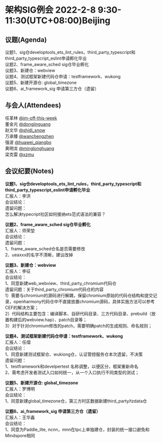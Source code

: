 # 架构SIG例会 2022-2-8 9:30-11:30(UTC+08:00)Beijing

## 议题(Agenda)

议题1、sig仓developtools_ets_lint_rules，third_party_typescript和third_party_typescript_eslint申请孵化毕业  
议题2、frame_aware_sched sig仓毕业孵化  
议题3、新建仓：webview  
议题4、测试框架新建代码仓申请：testframework、wukong  
议题5、新建开源仓: global_timezone  
议题6、ai_framework_sig 申请第三方仓（遗留）  

## 与会人(Attendees)

任革林 [@im-off-this-week](https://gitee.com/im-off-this-week)  
董金光 [@dongjinguang](https://gitee.com/dongjinguang)  
赵文华 [@shidi_snow](https://gitee.com/shidi_snow)  
万承臻 [@wanchengzhen](https://gitee.com/wanchengzhen)  
强波   [@huawei_qiangbo](https://gitee.com/huawei_qiangbo)  
黄明龙 [@minglonghuang](https://gitee.com/minglonghuang)  
梁克雷 [@xzmu](https://gitee.com/xzmu)  

## 会议纪要(Notes)

**议题1、sig仓developtools_ets_lint_rules，third_party_typescript和third_party_typescript_eslint申请孵化毕业**  
汇报人：李洪  
会议结论：  
遗留问题：  
怎么解决typecript社区如何接纳ets范式语法的兼容？  

**议题2、frame_aware_sched sig仓毕业孵化**  
汇报人：师荣堃  
会议结论：  
遗留问题：  
1、frame_aware_sched仓名是否需要修改  
2、ueaxxx的名字不清晰，建议改掉  

**议题3、新建仓：webview**  
汇报人：李征  
会议结论：  
1、同意新建web_webview、third_party_chromium代码仓  
遗留问题：关于third_party_chromium代码仓的内容  
1）需要与chromium的源码进行解耦，保留chromium原始的代码仓结构和提交记录，openharmony代码仓中不直接放置chromium源码，具体实施方法可以参考CEF的解决方案；  
2）代码结构主要包含：编译脚本、自研代码目录、三方代码目录、prebuild（放置构建后的webview.hap）、patch目录等；  
3）对于针对chromium修改的patch，需要明确patch的生成规则、命名规则；  

**议题4、测试框架新建代码仓申请：testframework、wukong**  
汇报人：任熠  
会议结论：  
1、同意新建测试框架仓、wukiong仓，认证管控服务仓本次遗留，不决策  
遗留问题：  
1、testframework和develpertest 名称调整，以便区分，框架重新命名  
2、需考虑开发者测试入口如何统一，从一个入口执行不同类型的测试；  

**议题5、新建开源仓: global_timezone**  
汇报人：罗博明  
会议结论：  
1、同意新建global_timezone仓，第三方时区数据新建third_party/tzdata仓  

**议题6、ai_framework_sig 申请第三方仓（遗留）**  
汇报人：王华鑫  
会议结论：  
1、同意为Paddle_lite, ncnn，mnn在tpc上单独建仓，封装的统一接口避免和Mindspore相同  

